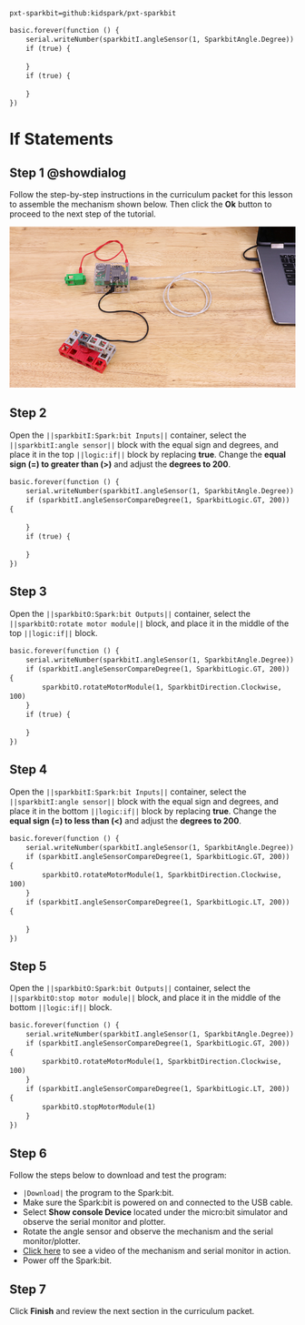 ```package
pxt-sparkbit=github:kidspark/pxt-sparkbit
```

```template
basic.forever(function () {
    serial.writeNumber(sparkbitI.angleSensor(1, SparkbitAngle.Degree))
    if (true) {
    	
    }
    if (true) {
    	
    }
})
```

# If Statements

## Step 1 @showdialog

Follow the step-by-step instructions in the curriculum packet for this lesson to assemble the mechanism shown below. Then click the **Ok** button to proceed to the next step of the tutorial.

![if-statements-2](https://raw.githubusercontent.com/KidSpark/tutorials/master/assets/2-2-if-statements-2.png)

## Step 2

Open the ``||sparkbitI:Spark:bit Inputs||`` container, select the ``||sparkbitI:angle sensor||`` block with the equal sign and degrees, and place it in the top ``||logic:if||`` block by replacing **true**. Change the **equal sign (=) to greater than (>)** and adjust the **degrees to 200**.

``` blocks
basic.forever(function () {
    serial.writeNumber(sparkbitI.angleSensor(1, SparkbitAngle.Degree))
    if (sparkbitI.angleSensorCompareDegree(1, SparkbitLogic.GT, 200)) {
    	
    }
    if (true) {
    	
    }
})
```

## Step 3

Open the ``||sparkbitO:Spark:bit Outputs||`` container, select the ``||sparkbitO:rotate motor module||`` block, and place it in the middle of the top ``||logic:if||`` block.

```blocks
basic.forever(function () {
    serial.writeNumber(sparkbitI.angleSensor(1, SparkbitAngle.Degree))
    if (sparkbitI.angleSensorCompareDegree(1, SparkbitLogic.GT, 200)) {
        sparkbitO.rotateMotorModule(1, SparkbitDirection.Clockwise, 100)
    }
    if (true) {
    	
    }
})
```

## Step 4

Open the ``||sparkbitI:Spark:bit Inputs||`` container, select the ``||sparkbitI:angle sensor||`` block with the equal sign and degrees, and place it in the bottom ``||logic:if||`` block by replacing **true**. Change the **equal sign (=) to less than (<)** and adjust the **degrees to 200**.

```blocks
basic.forever(function () {
    serial.writeNumber(sparkbitI.angleSensor(1, SparkbitAngle.Degree))
    if (sparkbitI.angleSensorCompareDegree(1, SparkbitLogic.GT, 200)) {
        sparkbitO.rotateMotorModule(1, SparkbitDirection.Clockwise, 100)
    }
    if (sparkbitI.angleSensorCompareDegree(1, SparkbitLogic.LT, 200)) {
    	
    }
})
```

## Step 5

Open the ``||sparkbitO:Spark:bit Outputs||`` container, select the ``||sparkbitO:stop motor module||`` block, and place it in the middle of the bottom ``||logic:if||`` block.

```blocks
basic.forever(function () {
    serial.writeNumber(sparkbitI.angleSensor(1, SparkbitAngle.Degree))
    if (sparkbitI.angleSensorCompareDegree(1, SparkbitLogic.GT, 200)) {
        sparkbitO.rotateMotorModule(1, SparkbitDirection.Clockwise, 100)
    }
    if (sparkbitI.angleSensorCompareDegree(1, SparkbitLogic.LT, 200)) {
        sparkbitO.stopMotorModule(1)
    }
})
```

## Step 6

Follow the steps below to download and test the program:
* ``|Download|`` the program to the Spark:bit.
* Make sure the Spark:bit is powered on and connected to the USB cable.
* Select **Show console Device** located under the micro:bit simulator and observe the serial monitor and plotter.
* Rotate the angle sensor and observe the mechanism and the serial monitor/plotter.
* [Click here](https://youtu.be/xuOua7c_-xM) to see a video of the mechanism and serial monitor in action.
* Power off the Spark:bit.

## Step 7

Click **Finish** and review the next section in the curriculum packet.